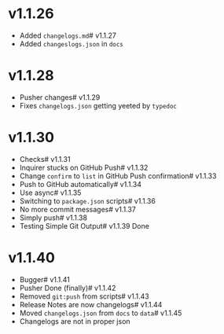 # v1.1.26
* Added `changelogs.md`# v1.1.27
* Added `changeslogs.json` in `docs`
# v1.1.28
* Pusher changes# v1.1.29
* Fixes `changelogs.json` getting yeeted by `typedoc`
# v1.1.30
* Checks# v1.1.31
* Inquirer stucks on GitHub Push# v1.1.32
* Change `confirm` to `list` in GitHub Push confirmation# v1.1.33
* Push to GitHub automatically# v1.1.34
* Use async# v1.1.35
* Switching to `package.json` scripts# v1.1.36
* No more commit messages# v1.1.37
* Simply push# v1.1.38
* Testing Simple Git Output# v1.1.39
Done
# v1.1.40
* Bugger# v1.1.41
* Pusher Done (finally)# v1.1.42
* Removed `git:push` from scripts# v1.1.43
* Release Notes are now changelogs# v1.1.44
* Moved `changelogs.json` from `docs` to `data`# v1.1.45
* Changelogs are not in proper json